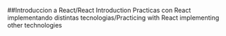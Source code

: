 ##Introduccion a React/React Introduction
Practicas con React implementando distintas tecnologias/Practicing with React implementing other technologies